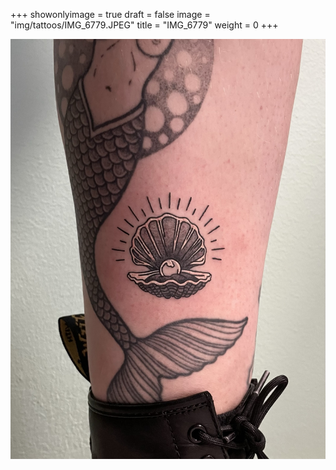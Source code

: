 +++
showonlyimage = true
draft = false
image = "img/tattoos/IMG_6779.JPEG"
title = "IMG_6779"
weight = 0
+++

![image](/img/tattoos/IMG_6779.JPEG)
